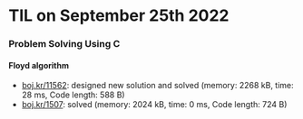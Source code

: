 # **TIL on September 25th 2022**
### Problem Solving Using C
#### Floyd algorithm
- [boj.kr/11562](../../../Problem%20Solving/boj/Floyd%20algorithm/11562-09-24-2022.cpp): designed new solution and solved (memory: 2268 kB, time: 28 ms, Code length: 588 B)
- [boj.kr/1507](../../../Problem%20Solving/boj/Floyd%20algorithm/1507-09-25-2022.cpp): solved (memory: 2024 kB, time: 0 ms, Code length: 724 B)